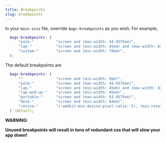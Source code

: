 ```yaml
---
title: Breakpoints
slug: breakpoints
---
```


In your `main.scss` file, override `$wgc-breakpoints` as you wish. For example,

```scss
  $wgc-breakpoints: (
      "palm-"          "screen and (max-width: 44.9375em)",
      "lap-"           "screen and (min-width: 45em) and (max-width: 63.9375em)",
      "custom-"        "screen and (min-width: 79em)",
  );
```
The default breakpoints are

```scss
  $wgc-breakpoints: (
      ""               "screen and (min-width: 0em)",
      "palm-"          "screen and (max-width: 44.9375em)",
      "lap-"           "screen and (min-width: 45em) and (max-width: 63.9375em)",
      "lap-and-up-"    "screen and (min-width: 45em)",
      "portable-"      "screen and (max-width: 63.9375em)",
      "desk-"          "screen and (min-width: 64em)",
      "retina-"        "(-webkit-min-device-pixel-ratio: 2), (min-resolution: 192dpi), (min-resolution: 2dppx)"
  ) !default;
```
**WARNING:**

**Unused breakpoints will result in tons of redundant css that will slow your app down!**
